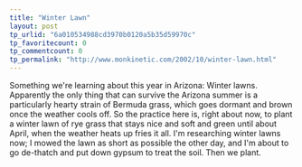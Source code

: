 ```yaml
---
title: "Winter Lawn"
layout: post
tp_urlid: "6a010534988cd3970b0120a5b35d59970c"
tp_favoritecount: 0
tp_commentcount: 0
tp_permalink: "http://www.monkinetic.com/2002/10/winter-lawn.html"
---
```

Something we&#39;re learning about this year in Arizona: Winter lawns. Apparently the only thing that can survive the Arizona summer is a particularly hearty strain of Bermuda grass, which goes dormant and brown once the weather cools off. So the practice here is, right about now, to plant a winter lawn of rye grass that stays nice and soft and green until about April, when the weather heats up fries it all. I&#39;m researching winter lawns now; I mowed the lawn as short as possible the other day, and I&#39;m about to go de-thatch and put down gypsum to treat the soil. Then we plant.
